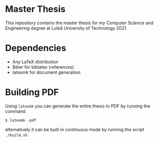 # Master Thesis
This repository contains the master thesis for my Computer Science and Engineering degree at Luleå University of Technology 2021.

# Dependencies
- Any LaTeX distribution
- Biber for biblatex (references)
- latexmk for document generation

# Building PDF
Using `latexmk` you can generate the entire thesis to PDF by running the command
```
$ latexmk -pdf
```
alternatively it can be built in continuous mode by running the script `./build.sh`.
